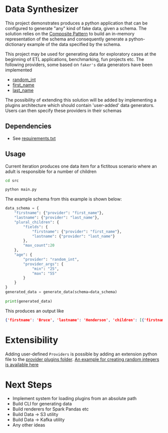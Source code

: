 # Data Synthesizer

This project demonstrates produces a python application that can be configured to generate "any" kind of fake data, given a schema. The solution relies on the [Composite Pattern](https://refactoring.guru/design-patterns/composite) to build an in-memory representation of the schema and consequently generate a python-dictionary example of the data specified by the schema.

This project may be used for generating data for exploratory cases at the beginning of ETL applications, benchmarking, fun projects etc.
The following providers, some based on `faker's` data generators have been implemented
* [random_int](./src/data_generator/provider_plugins/random_int.py)
* [first_name](./src/data_generator/primitives/providers/simple_text.py)
* [last_name](./src/data_generator/primitives/providers/simple_text.py)

The possibility of extending this solution will be added by implementing a plugins architecture which should contain 'user-added' data generators. Users can then specify these providers in their schemas

## Dependencies
* See [requirements.txt](./requirements.txt)

## Usage
Current iteration produces one data item for a fictitous scenario where an adult is responsible for a number of children

```sh
cd src

python main.py

```

The example schema from this example is shown below:

```python
data_schema = {
    "firstname": {"provider": "first_name"},
    "lastname": {"provider": "last_name"},
    "plural_children": {
        "fields": {
            "firstname": {"provider": "first_name"},
            "lastname": {"provider": "last_name"}
        },
        "max_count":20
    },
    "age": {
        "provider": "random_int",
        "provider_args": {
            "min": "25",
            "max": "55"
        }     
    }
}
generated_data = generate_data(schema=data_schema)
    
print(generated_data)

```

This produces an output like

```json
{'firstname': 'Bruce', 'lastname': 'Henderson', 'children': [{'firstname': 'George', 'lastname': 'Clayton'}, {'firstname': 'Brianna', 'lastname': 'Mosley'}, {'firstname': 'Jason', 'lastname': 'Armstrong'}, {'firstname': 'David', 'lastname': 'Mckee'}, {'firstname': 'Monica', 'lastname': 'Harper'}, {'firstname': 'Ann', 'lastname': 'Osborn'}, {'firstname': 'Ryan', 'lastname': 'Case'}, {'firstname': 'Joseph', 'lastname': 'Levine'}, {'firstname': 'Laura', 'lastname': 'Hernandez'}], 'age': 37}

```

# Extensibility
Adding user-defined `Providers` is possible by adding an extension python file to the [provider plugins folder](/src/data_generator/provider_plugins/). [An example for creating random integers is available here](/src/data_generator/provider_plugins/random_int.py)

# Next Steps
* Implement system for loading plugins from an absolute path
* Build CLI for generating data
* Build renderers for Spark Pandas etc
* Build Data -> S3 utility
* Build Data -> Kafka utility
* Any other ideas